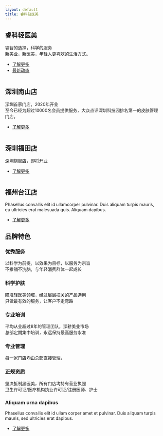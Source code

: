 ```yaml
---
layout: default
title: 睿科轻医美
---
```

<!-- Intro -->
<section id="intro" class="wrapper style1 fullscreen fade-up">
	<div class="inner">
		<h1>睿科轻医美</h1>
		<p>睿智的选择，科学的服务<br />
		新美业，新医美，年轻人更喜欢的生活方式。</p>
		<ul class="actions">
			<li><a href="#one" class="button special">了解更多</a></li>
			<li><a href="post" class="button scrolly">最新动态</a></li>
		</ul>
	</div>
</section>

<!-- One -->
<section id="one" class="wrapper style2 spotlights">
	<section>
		<a href="#" class="image"><img src="images/pic01.jpg" alt="" data-position="center center" /></a>
		<div class="content">
			<div class="inner">
				<h2>深圳南山店</h2>
				<p>深圳首家门店，2020年开业<br />
				至今已经为超过10000名会员提供服务，大众点评深圳科技园排名第一的皮肤管理门店。</p>
				<ul class="actions">
					<li><a href="stores.html" class="button">了解更多</a></li>
				</ul>
			</div>
		</div>
	</section>
	<section>
		<a href="#" class="image"><img src="images/pic02.jpg" alt="" data-position="top center" /></a>
		<div class="content">
			<div class="inner">
				<h2>深圳福田店</h2>
				<p>深圳旗舰店，即将开业</p>
				<ul class="actions">
					<li><a href="stores.html" class="button">了解更多</a></li>
				</ul>
			</div>
		</div>
	</section>
	<section>
		<a href="#" class="image"><img src="images/pic03.jpg" alt="" data-position="25% 25%" /></a>
		<div class="content">
			<div class="inner">
				<h2>福州台江店</h2>
				<p>Phasellus convallis elit id ullamcorper pulvinar. Duis aliquam turpis mauris, eu ultricies erat malesuada quis. Aliquam dapibus.</p>
				<ul class="actions">
					<li><a href="stores.html" class="button">了解更多</a></li>
				</ul>
			</div>
		</div>
	</section>
</section>

<!-- Two -->
<section id="two" class="wrapper style3 fade-up">
	<div class="inner">
		<h2>品牌特色</h2>
		<div class="features">
			<section>
				<span class="icon major fa-code"></span>
				<h3>优秀服务</h3>
				<p>以科学为前提，以效果为目标，以服务为宗旨<br />不推销不洗脑，与年轻消费群体一起成长</p>
			</section>
			<section>
				<span class="icon major fa-diamond"></span>
				<h3>科学护肤</h3>
				<p>瞄准轻医美领域，经过层层把关的产品选用<br />只做最有效的服务，让客户不走弯路</p>
			</section>
			<section>
				<span class="icon major fa-cog"></span>
				<h3>专业培训</h3>
				<p>平均从业超过8年的管理团队，深耕美业市场<br />总部定期集中培训，永远保持最高服务水准</p>
			</section>
			<section>
				<span class="icon major fa-desktop"></span>
				<h3>专业管理</h3>
				<p>每一家门店均由总部直接管理，</p>
			</section>
			<section>
				<span class="icon major fa-lock"></span>
				<h3>正规资质</h3>
				<p>坚决抵制黑医美，所有门店均持有营业执照<br />卫生许可证/医疗机构执业许可证/注册医师、护士</p>
			</section>
			<section>
				<span class="icon major fa-diamond"></span>
				<h3>Aliquam urna dapibus</h3>
				<p>Phasellus convallis elit id ullam corper amet et pulvinar. Duis aliquam turpis mauris, sed ultricies erat dapibus.</p>
			</section>
		</div>
		<ul class="actions">
			<li><a href="#" class="button">了解更多</a></li>
		</ul>
	</div>
</section>
